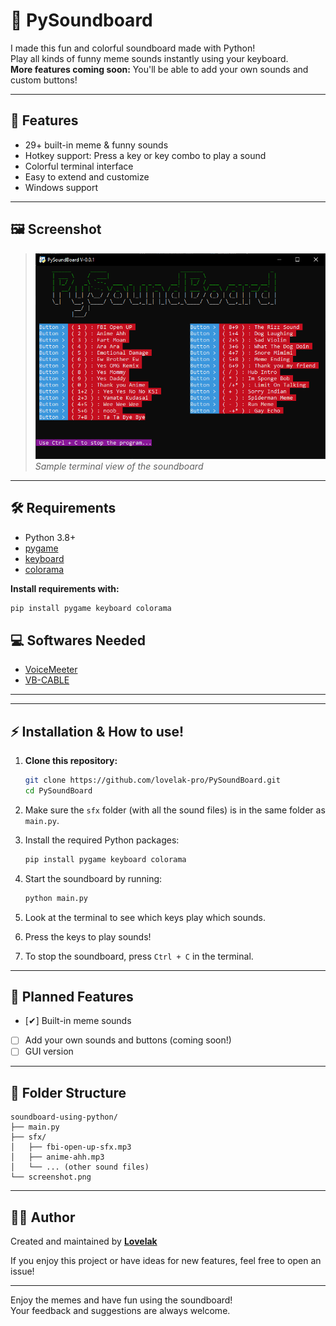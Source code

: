 # 🎵 PySoundboard

I made this fun and colorful soundboard made with Python!  
Play all kinds of funny meme sounds instantly using your keyboard.  
**More features coming soon:** You'll be able to add your own sounds and custom buttons!

---

## 🚀 Features

- 29+ built-in meme & funny sounds
- Hotkey support: Press a key or key combo to play a sound
- Colorful terminal interface
- Easy to extend and customize
- Windows support

---


## 🖼️ Screenshot

> ![Soundboard Screenshot](assets/Screenshot-v0.0.1.png)  
> _Sample terminal view of the soundboard_

---

## 🛠️ Requirements

- Python 3.8+
- [pygame](https://pypi.org/project/pygame/)
- [keyboard](https://pypi.org/project/keyboard/)
- [colorama](https://pypi.org/project/colorama/)

**Install requirements with:**

```sh
pip install pygame keyboard colorama
```
## 💻 Softwares Needed

-  [VoiceMeeter](https://vb-audio.com/Voicemeeter/index.htm)
-  [VB-CABLE](https://vb-audio.com/Cable/index.htm)

---
---

## ⚡ Installation & How to use!

1. **Clone this repository:**

   ```sh
   git clone https://github.com/lovelak-pro/PySoundBoard.git
   cd PySoundBoard
   ```

2. Make sure the `sfx` folder (with all the sound files) is in the same folder as `main.py`.

3. Install the required Python packages:

   ```sh
   pip install pygame keyboard colorama
   ```

4. Start the soundboard by running:

   ```sh
   python main.py
   ```

5. Look at the terminal to see which keys play which sounds.

6. Press the keys to play sounds!

7. To stop the soundboard, press `Ctrl + C` in the terminal.

---

## 🎯 Planned Features

- [✔] Built-in meme sounds
- [ ] Add your own sounds and buttons (coming soon!)
- [ ] GUI version

---

## 📁 Folder Structure

```
soundboard-using-python/
├── main.py
├── sfx/
│   ├── fbi-open-up-sfx.mp3
│   ├── anime-ahh.mp3
│   └── ... (other sound files)
└── screenshot.png
```

---

## 👨‍💻 Author

Created and maintained by [**Lovelak**](http://lovelak.rf.gd)

If you enjoy this project or have ideas for new features, feel free to open an issue!

---

Enjoy the memes and have fun using the soundboard!  
Your feedback and suggestions are always welcome.
